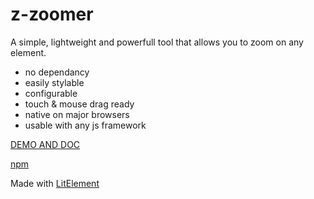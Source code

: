 # z-zoomer

A simple, lightweight and powerfull tool that allows you to zoom on any element.

* no dependancy
* easily stylable
* configurable
* touch & mouse drag ready
* native on major browsers
* usable with any js framework

[DEMO AND DOC](https://z-zoomer.caradeuc.info/)

[npm](https://www.npmjs.com/package/@benavern/z-zoomer)

Made with [LitElement](https://lit.dev/)
